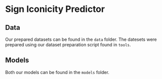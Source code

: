 # Sign Iconicity Predictor

## Data
Our prepared datasets can be found in the `data` folder. The datesets were prepared using our dataset preparation script found in `tools`.

## Models
Both our models can be found in the `models` folder.
